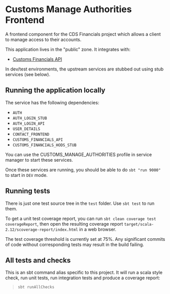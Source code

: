 
# Customs Manage Authorities Frontend

A frontend component for the CDS Financials project which allows a client to manage access to their accounts.

This application lives in the "public" zone. It integrates with:

* [Customs Financials API](https://github.com/hmrc/customs-financials-api)

In dev/test environments, the upstream services are stubbed out using stub services (see below).

## Running the application locally

The service has the following dependencies:

* `AUTH`
* `AUTH_LOGIN_STUB`
* `AUTH_LOGIN_API`
* `USER_DETAILS`
* `CONTACT_FRONTEND`
* `CUSTOMS_FINANCIALS_API`
* `CUSTOMS_FINANCIALS_HODS_STUB`

You can use the CUSTOMS_MANAGE_AUTHORITIES profile in service manager to start these services.

Once these services are running, you should be able to do `sbt "run 9000"` to start in `DEV` mode.

## Running tests

There is just one test source tree in the `test` folder. Use `sbt test` to run them.

To get a unit test coverage report, you can run `sbt clean coverage test coverageReport`,
then open the resulting coverage report `target/scala-2.12/scoverage-report/index.html` in a web browser.

The test coverage threshold is currently set at 75%. Any significant commits of code without corresponding
tests may result in the build failing.

## All tests and checks

This is an sbt command alias specific to this project. It will run a scala style check, run unit tests, run integration
tests and produce a coverage report: 
> `sbt runAllChecks`